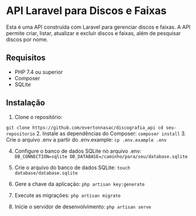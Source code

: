 # API Laravel para Discos e Faixas

Esta é uma API construída com Laravel para gerenciar discos e faixas. A API permite criar, listar, atualizar e excluir discos e faixas, além de pesquisar discos por nome.

## Requisitos

- PHP 7.4 ou superior
- Composer
- SQLite

## Instalação

1. Clone o repositório:

`
   git clone https://github.com/evertonnasac/discografia_api
   cd seu-repositorio
`
2. Instale as dependências do Composer:
`
    composer install
`
3. Crie o arquivo .env a partir do .env.example:
`
    cp .env.example .env
`

4. Configure o banco de dados SQLite no arquivo .env:
`
    DB_CONNECTION=sqlite
    DB_DATABASE=/caminho/para/seu/database.sqlite
`

5. Crie o arquivo do banco de dados SQLite:
`
    touch database/database.sqlite
`
6. Gere a chave da aplicação:
`
    php artisan key:generate
`

7. Execute as migrações:
`
    php artisan migrate
`

8. Inicie o servidor de desenvolvimento:
`
    php artisan serve
`
